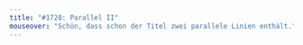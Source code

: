 ```yaml
---
title: "#1728: Parallel II"
mouseover: "Schön, dass schon der Titel zwei parallele Linien enthält."
---
```


